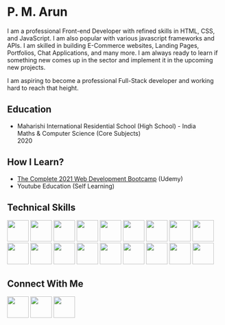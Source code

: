 # P. M. Arun
I am a professional Front-end Developer with refined skills in HTML, CSS, and JavaScript. I am also popular with various javascript frameworks and APIs. I am skilled in building E-Commerce websites, Landing Pages, Portfolios, Chat Applications, and many more. I am always ready to learn if something new comes up in the sector and implement it in the upcoming new projects.


I am aspiring to become a professional Full-Stack developer and working hard to reach that height.


## Education
- Maharishi International Residential School (High School) - India  
  Maths & Computer Science (Core Subjects)  
  2020

## How I Learn?
- [The Complete 2021 Web Development Bootcamp](https://www.udemy.com/certificate/UC-f1873fdd-5dfa-4684-866f-e2be1aaf6e72/) (Udemy)  
- Youtube Education (Self Learning)

## Technical Skills
<img src="https://icons.iconarchive.com/icons/cornmanthe3rd/plex/256/Other-html-5-icon.png" width="50" height="50"> <img src="https://i.lensdump.com/i/8LCZ32.png" width="50" height="50"> <img src="https://upload.wikimedia.org/wikipedia/commons/thumb/6/6a/JavaScript-logo.png/768px-JavaScript-logo.png" width="50" height="50"> <img src="https://camo.githubusercontent.com/22045498095171997ccf6a9554672519b9f67898/68747470733a2f2f63646e2e776f726c64766563746f726c6f676f2e636f6d2f6c6f676f732f72656163742e737667" width="50" height="50"> <img src="https://img2.pngio.com/redux-react-npm-state-management-png-573x572px-redux-area-redux-png-290_290.jpg" width="50" height="50"> <img src="https://www.pngkey.com/png/full/377-3771917_scss-logo.png" width="50" height="50"> <img src="https://images.squarespace-cdn.com/content/v1/5452fef6e4b04beba5190a40/1508636007992-1MYQMJ28800PE93ZHNXZ/ke17ZwdGBToddI8pDm48kJKLvRhd97ksAzEoo4MgIxQUqsxRUqqbr1mOJYKfIPR7LoDQ9mXPOjoJoqy81S2I8N_N4V1vUb5AoIIIbLZhVYxCRW4BPu10St3TBAUQYVKc01qWpuskuofPmCZCwks6c0q-oHkQMheaeQ7zj_bNWgEgdhrLKqzZEEPfj-nI6Q0y/website-cropped-v2.png?format=1000w" width="50" height="50"> <img src="https://cdn.dribbble.com/users/528264/screenshots/3140440/firebase_logo.png?compress=1&resize=400x300" width="50" height="50"> <img src="https://lh3.googleusercontent.com/proxy/H6JP3w4I1nnMof03vySYrA1p7aHkf2rPuJ6-8al3jfgL0VhSAfLaOsI2H5plCo3Dkgn1TtEJ5WhhCUNfDy17h2r_rp0I4DcO3SSXGbP09YXBISTGR3sPKQP31wW70Sgu-3ABzdKc8bs8lNQOyAo1hlYuqLgwwW7APUWt_RZ5IA" width="50" height="50"> <img src="https://cdn.freebiesupply.com/logos/thumbs/2x/mysql-5-logo.png" width="50" height="50"> <img src="https://download.logo.wine/logo/PostgreSQL/PostgreSQL-Logo.wine.png" width="50" height="50"> <img src="https://e7.pngegg.com/pngimages/465/779/png-clipart-blue-and-white-c-logo-the-c-programming-language-computer-programming-computer-icons-programmer-blue-angle.png" width="50" height="50"> <img src="https://upload.wikimedia.org/wikipedia/commons/thumb/1/18/ISO_C%2B%2B_Logo.svg/306px-ISO_C%2B%2B_Logo.svg.png" width="50" height="50"> <img src="https://www.pikpng.com/pngl/m/230-2301371_python-programming-python-logo-transparent-background-clipart.png" width="50" height="50"> <img src="http://pngimg.com/uploads/github/github_PNG40.png" width="50" height="50"> <img src="https://i.dlpng.com/static/png/6957558_preview.png" width="50" height="50"> <img src="https://download.logo.wine/logo/Linux/Linux-Logo.wine.png" width="50" height="50"> <img src="https://upload.wikimedia.org/wikipedia/commons/thumb/9/9a/Visual_Studio_Code_1.35_icon.svg/1024px-Visual_Studio_Code_1.35_icon.svg.png" width="50" height="50">

## Connect With Me
<a href="https://www.linkedin.com/in/p-m-arun-0718741a6/"><img src="https://nebigdatahub.org/wp-content/uploads/2020/02/linkedin-512.png" width="50" height="50"></a> <a href="https://www.instagram.com/webdevforum/"><img src="https://clipartart.com/images/instagram-clipart-png-transparent-background-6.jpg" width="50" height="50"></a> <a href="https://github.com/ArunMurugavel24"><img src="http://pngimg.com/uploads/github/github_PNG40.png" width="50" height="50"></a>
